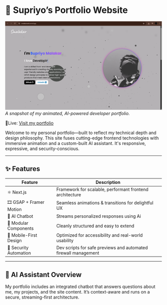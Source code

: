 # 🚀 Supriyo’s Portfolio Website

![Website Screenshot](/public/Extras/Smalakarweb-ScnSht.png)  
*A snapshot of my animated, AI-powered developer portfolio.*

🔗Live: [Visit my portfolio](https://smalakar.vercel.app)

Welcome to my personal portfolio—built to reflect my technical depth and design philosophy. This site fuses cutting-edge frontend technologies with immersive animation and a custom-built AI assistant. It's responsive, expressive, and security-conscious.

---

## ✨ Features

| Feature                  | Description                                                                 |
|-------------------------|-----------------------------------------------------------------------------|
| ⚛️ Next.js              | Framework for scalable, performant frontend architecture                    |
| 🎞️ GSAP + Framer Motion| Seamless animations & transitions for delightful UX                         |
| 🧠 AI Chatbot           | Streams personalized responses using Ai               |
| 🧩 Modular Components   | Cleanly structured and easy to extend                                        |
| 📱 Mobile-First Design  | Optimized for accessibility and real-world usability                        |
| 🔐 Security Automation  | Dev scripts for safe previews and automated firewall management             |

---

## 🤖 AI Assistant Overview

My portfolio includes an integrated chatbot that answers questions about me, my projects, and the site content. It’s context-aware and runs on a secure, streaming-first architecture.



